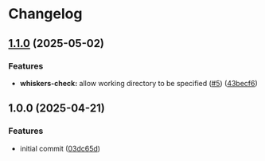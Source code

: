 # Changelog

## [1.1.0](https://github.com/catppuccin/actions/compare/v1.0.0...v1.1.0) (2025-05-02)


### Features

* **whiskers-check:** allow working directory to be specified ([#5](https://github.com/catppuccin/actions/issues/5)) ([43becf6](https://github.com/catppuccin/actions/commit/43becf66676963b9d8444cb6952e56d3030b34a3))

## 1.0.0 (2025-04-21)


### Features

* initial commit ([03dc65d](https://github.com/catppuccin-rfc/actions/commit/03dc65d35697c61315d225d2fd98dd4544029c55))
